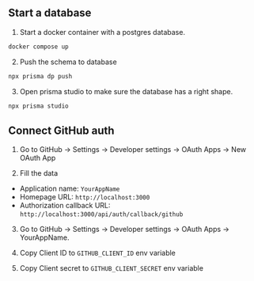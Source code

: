 ## Start a database

1. Start a docker container with a postgres database.

```sh
docker compose up
```

2. Push the schema to database

```sh
npx prisma dp push
```

3. Open prisma studio to make sure the database has a right shape.

```sh
npx prisma studio
```

## Connect GitHub auth

1. Go to GitHub -> Settings -> Developer settings -> OAuth Apps -> New OAuth App

2. Fill the data

- Application name: `YourAppName`
- Homepage URL: `http://localhost:3000`
- Authorization callback URL: `http://localhost:3000/api/auth/callback/github`

3. Go to GitHub -> Settings -> Developer settings -> OAuth Apps -> YourAppName.

4. Copy Client ID to `GITHUB_CLIENT_ID` env variable
5. Copy Client secret to `GITHUB_CLIENT_SECRET` env variable
